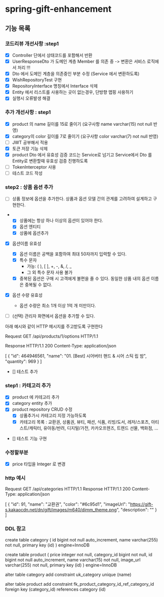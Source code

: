 # spring-gift-enhancement

## 기능 목록 

### 코드리뷰 개선사항 :step1 
- [x] Controller 단에서 상태코드를 포함해서 반환 
- [x] UserResponseDto 가 도메인 계층 Member 를 의존 중 -> 변환은 서비스 로직에서 처리 !!! 
- [x] Dto 에서 도메인 계층을 의존중인 부분 수정 (Service 에서 변환하도록)
- [x] WishRepositoryTest 구현 
- [x] RepositoryInterface 명칭에서 Interface 삭제
- [x] Entity 에서 리스트를 사용하는 곳이 없는경우, 단방향 맵핑 사용하기
- [x] 실행시 오류발생 해결 

### 추가 개선사항 : step1
- [x] product 의 name 길이를 15로 줄이기 (요구사항 name varchar(15) not null 반영)
- [x] category의 color 길이를 7로 줄이기 (요구사항 color varchar(7) not null 반영)
- [ ] JWT 공부해서 적용 
- [x] 토큰 저장 기능 삭제 
- [x] product Dto 에서 유효성 검증 코드는 Service로 넘기고 Service에서 Dto 를 Entity로 변환할때 유효성 검증 진행하도록 
- [ ] TokenInterceptor 사용 
- [ ] 테스트 코드 작성

### step2 : 상품 옵션 추가 
- [ ] 상품 정보에 옵션을 추가한다. 상품과 옵션 모델 간의 관계를 고려하여 설계하고 구현한다.
- - [x] 상품에는 항상 하나 이상의 옵션이 있어야 한다.
  - [x] 옵션 엔티티 
  - [x] 상품에 옵션추가

- [x] 옵션이름 유효성
  - [x] 옵션 이름은 공백을 포함하여 최대 50자까지 입력할 수 있다. 
  - [x] 특수 문자
      * 가능: ( ), [ ], +, -, &, /, _
      * 그 외 특수 문자 사용 불가 
  - [x] 중복된 옵션은 구매 시 고객에게 불편을 줄 수 있다. 동일한 상품 내의 옵션 이름은 중복될 수 없다.

- [x] 옵션 수량 유효성 
    * 옵션 수량은 최소 1개 이상 1억 개 미만이다.


- [ ] (선택) 관리자 화면에서 옵션을 추가할 수 있다.

아래 예시와 같이 HTTP 메시지를 주고받도록 구현한다

Request
GET /api/products/1/options HTTP/1.1

Response
HTTP/1.1 200
Content-Type: application/json

[
{
"id": 464946561,
"name": "01. [Best] 시어버터 핸드 & 시어 스틱 립 밤",
"quantity": 969
}
]

- [] 테스트 추가 



###  step1 : 카테고리 추가 
- [x] product 에 카테고리 추가 
- [x] category entity 추가 
- [x] product repository CRUD 수정 
    - [x] 상품추가시 카테고리 지정 가능하도록 
    - [x] 카테고리 목록 : 교환권, 상품권, 뷰티, 패션, 식품, 리빙/도서, 레저/스포츠, 아티스트/캐릭터, 유아동/반려, 디지털/가전, 카카오프렌즈, 트렌드 선물, 백화점, ...
- [] 테스트 기능 구현 

### 수정할부분 
- [x] price 타입을 Integer 로 변경

### http 예시 
Request
GET /api/categories HTTP/1.1
Response
HTTP/1.1 200
Content-Type: application/json

[
{
"id": 91,
"name": "교환권",
"color": "#6c95d1",
"imageUrl": "https://gift-s.kakaocdn.net/dn/gift/images/m640/dimm_theme.png",
"description": ""
}
]

### DDL 참고 
create table category
(
id   bigint       not null auto_increment,
name varchar(255) not null,
primary key (id)
) engine=InnoDB

create table product
(
price       integer      not null,
category_id bigint       not null,
id          bigint       not null auto_increment,
name        varchar(15)  not null,
image_url   varchar(255) not null,
primary key (id)
) engine=InnoDB

alter table category
add constraint uk_category unique (name)

alter table product
add constraint fk_product_category_id_ref_category_id
foreign key (category_id)
references category (id)